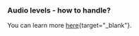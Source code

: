 ### Audio levels - how to handle?

You can learn more [here](https://support.apple.com/en-au/guide/final-cut-pro/verc1fabb77/mac#:~:text=Adjust%20volume%20automatically%20across%20a%20selected%20area&text=In%20Final%20Cut%20Pro%2C%20select,want%20to%20adjust%20the%20volume.){target="_blank"}.
